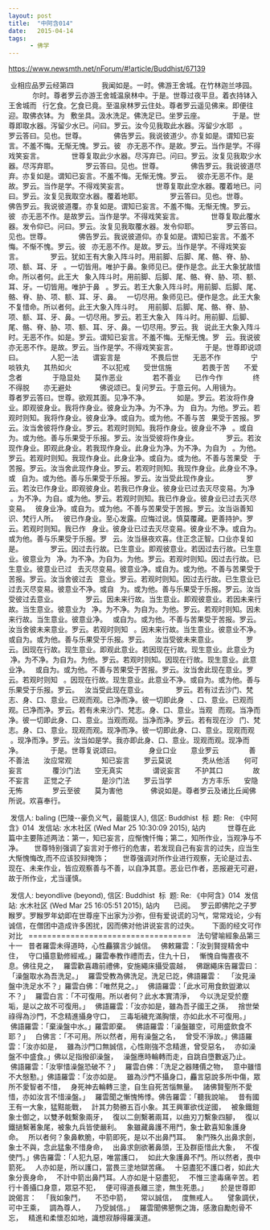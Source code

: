 ```yaml
---
layout: post
title:  "中阿含014"
date:   2015-04-14
tags:
      - 佛学
---
```



https://www.newsmth.net/nForum/#!article/Buddhist/67139



 业相应品罗云经第四 
   
 　　我闻如是。一时。佛游王舍城。在竹林迦兰哆园。 
   
 　　尔时。尊者罗云亦游王舍城温泉林中。于是。世尊过夜平旦。着衣持钵入王舍城而 
 行乞食。乞食已竟。至温泉林罗云住处。尊者罗云遥见佛来。即便往迎。取佛衣钵。为 
 敷坐具。汲水洗足。佛洗足已。坐罗云座。 
   
 　　于是。世尊即取水器。泻留少水已。问曰。罗云。汝今见我取此水器。泻留少水耶 
 。 
   
 　　罗云答曰。见也。世尊。 
   
 　　佛告罗云。我说彼道少。亦复如是。谓知已妄言。不羞不悔。无惭无愧。罗云。彼 
 亦无恶不作。是故。罗云。当作是学。不得戏笑妄言。 
   
 　　世尊复取此少水器。尽泻弃已。问曰。罗云。汝复见我取少水器。尽泻弃耶。 
   
 　　罗云答曰。见也。世尊。 
   
 　　佛告罗云。我说彼道尽弃。亦复如是。谓知已妄言。不羞不悔。无惭无愧。罗云。 
 彼亦无恶不作。是故。罗云。当作是学。不得戏笑妄言。 
   
 　　世尊复取此空水器。覆着地已。问曰。罗云。汝复见我取空水器。覆着地耶。 
   
 　　罗云答曰。见也。世尊。 
   
 　　佛告罗云。我说彼道覆。亦复如是。谓知已妄言。不羞不悔。无惭无愧。罗云。彼 
 亦无恶不作。是故罗云。当作是学。不得戏笑妄言。 
   
 　　世尊复取此覆水器。发令仰已。问曰。罗云。汝复见我取覆水器。发令仰耶。 
   
 　　罗云答曰。见也。世尊。 
   
 　　佛告罗云。我说彼道仰。亦复如是。谓知已妄言。不羞不悔。不惭不愧。罗云。彼 
 亦无恶不作。是故。罗云。当作是学。不得戏笑妄言。 
   
 　　罗云。犹如王有大象入阵斗时。用前脚、后脚、尾、骼、脊、胁、项、额、耳、牙 
 。一切皆用。唯护于鼻。象师见已。便作是念。此王大象犹故惜命。所以者何。此王大 
 象入阵斗时。用前脚、后脚、尾、骼、脊、胁、项、额、耳、牙。一切皆用。唯护于鼻 
 。罗云。若王大象入阵斗时。用前脚、后脚、尾、骼、脊、胁、项、额、耳、牙、鼻。 
 一切尽用。象师见已。便作是念。此王大象不复惜命。所以者何。此王大象入阵斗时。 
 用前脚、后脚、尾、骼、脊、胁、项、额、耳、牙、鼻。一切尽用。罗云。若王大象入 
 阵斗时。用前脚、后脚、尾、骼、脊、胁、项、额、耳、牙、鼻。一切尽用。罗云。我 
 说此王大象入阵斗时。无恶不作。如是。罗云。谓知已妄言。不羞不悔。无惭无愧。罗 
 云。我说彼亦无恶不作。是故。罗云。当作是学。不得戏笑妄言。 
   
 　　于是。世尊即说颂曰。 
   
 　　人犯一法　　谓妄言是 
   
 　　 不畏后世　　无恶不作 
   
 　　 宁啖铁丸　　其热如火 
   
 　　 不以犯戒　　受世信施 
   
 　　 若畏于苦　　不爱念者 
   
 　　 于隐显处　　莫作恶业 
   
 　　 若不善业　　已作今作 
   
 　　 终不得脱　　亦无避处 
   
 　　佛说颂已。复问罗云。于意云何。人用镜为。 
   
 　　尊者罗云答曰。世尊。欲观其面。见净不净。 
   
 　　如是。罗云。若汝将作身业。即观彼身业。我将作身业。彼身业为净。为不净。为 
 自为。为他。罗云。若观时则知。我将作身业。彼身业净。或自为。或为他。不善与苦 
 果受于苦报。罗云。汝当舍彼将作身业。罗云。若观时则知。我将作身业。彼身业不净 
 。或自为。或为他。善与乐果受于乐报。罗云。汝当受彼将作身业。 
   
 　　罗云。若汝现作身业。即观此身业。若我现作身业。此身业为净。为不净。为自为 
 。为他。罗云。若观时则知。我现作身业。此身业净。或自为。或为他。不善与苦果受 
 于苦报。罗云。汝当舍此现作身业。罗云。若观时则知。我现作身业。此身业不净。或 
 自为。或为他。善与乐果受于乐报。罗云。汝当受此现作身业。 
   
 　　罗云。若汝已作身业。即观彼身业。若我已作身业。彼身业已过去灭尽变易。为净 
 。为不净。为自。或为他。罗云。若观时则知。我已作身业。彼身业已过去灭尽变易。 
 彼身业净。或自为。或为他。不善与苦果受于苦报。罗云。汝当诣善知识、梵行人所。 
 彼已作身业。至心发露。应悔过说。慎莫覆藏。更善持护。罗云。若观时则知。我已作 
 身业。彼身业已过去灭尽变易。彼身业不净。或自为。或为他。善与乐果受于乐报。罗 
 云。汝当昼夜欢喜。住正念正智。口业亦复如是。 
   
 　　罗云。因过去行故。已生意业。即观彼意业。若因过去行故。已生意业。彼意业为 
 净。为不净。为自为。为他。罗云。若观时则知。因过去行故。已生意业。彼意业已过 
 去灭尽变易。彼意业净。或自为。或为他。不善与苦果受于苦报。罗云。汝当舍彼过去 
 意业。罗云。若观时则知。因过去行故。已生意业已过去灭尽变易。彼意业不净。或自 
 为。或为他。善与乐果受于乐报。罗云。汝当受彼过去意业。 
   
 　　罗云。因未来行故。当生意业。即观彼意业。若因未来行故。当生意业。彼意业为 
 净。为不净。为自为。为他。罗云。若观时则知。因未来行故。当生意业。彼意业净。 
 或自为。或为他。不善与苦果受于苦报。罗云。汝当舍彼未来意业。罗云。若观时则知 
 。因未来行故。当生意业。彼意业不净。或自为。或为他。善与乐果受于乐报。罗云。 
 汝当受彼未来意业。 
   
 　　罗云。因现在行故。现生意业。即观此意业。若因现在行故。现生意业。此意业为 
 净。为不净。为自为。为他。罗云。若观时则知。因现在行故。现生意业。此意业净。 
 或自为。或为他。不善与苦果受于苦报。罗云。汝当舍此现在意业。罗云。若观时则知 
 。因现在行故。现生意业。此意业不净。或自为。或为他。善与乐果受于乐报。罗云。 
 汝当受此现在意业。 
   
 　　罗云。若有过去沙门、梵志、身、口、意业。已观而观。已净而净。彼一切即此身 
 、口、意业。已观而观。已净而净。罗云。若有未来沙门、梵志。身、口、意业。当观 
 而观。当净而净。彼一切即此身、口、意业。当观而观。当净而净。罗云。若有现在沙 
 门、梵志。身、口、意业。现观而观。现净而净。彼一切即此身、口、意业。现观而观 
 。现净而净。罗云。汝当如是学。我亦即此身、口、意业。现观而观。现净而净。 
   
 　　于是。世尊复说颂曰。 
   
 　　身业口业　　意业罗云 
   
 　　 善不善法　　汝应常观 
   
 　　 知已妄言　　罗云莫说 
   
 　　 秃从他活　　何可妄言 
   
 　　 覆沙门法　　空无真实 
   
 　　 谓说妄言　　不护其口 
   
 　　 故不妄言　　正觉之子 
   
 　　 是沙门法　　罗云当学 
   
 　　 方方丰乐　　安隐无怖 
   
 　　 罗云至彼　　莫为害他 
   
 　　佛说如是。尊者罗云及诸比丘闻佛所说。欢喜奉行。  





 发信人: baling (巴陵\--豪负义气，最能误人), 信区: Buddhist
 标  题: Re: 《中阿含》014
 发信站: 水木社区 (Wed Mar 25 10:30:09 2015), 站内 
   
   
 世尊在此篇中主要陈述两法：第一，知已妄言，应惭愧忏悔；第二，知所作业，当观净与不净。
   
 世尊特别强调了妄言对于修行的危害，若发现自己有妄言的过失，应当生大惭愧悔改,而不应该狡辩掩饰； 
   
 世尊强调对所作业进行观察，无论是过去、现在、未来作业，皆应观察善与不善，以自净其意。恶业已作者，恶报避无可避，故于所作业，尤当谨慎。 





 发信人: beyondlive (beyond), 信区: Buddhist
 标  题: Re: 《中阿含》014
 发信站: 水木社区 (Wed Mar 25 16:05:51 2015), 站内 
   
 已阅。 
 罗云即佛陀之子罗睺罗。罗睺罗年幼即在世尊座下出家为沙弥，但有爱说谎的习气，常常戏论，少有诚信，在僧团中造成许多困扰，因而佛对他讲说妄言的过失。 
   
 下面的经文可作对比 
 =================================== 
 法句譬喻經象品第三十一 
 昔者羅雲未得道時，心性麤獷言少誠信。 
 佛敕羅雲：「汝到賢提精舍中住， 
 守口攝意勤修經戒。」羅雲奉教作禮而去，住九十日， 
 慚愧自悔晝夜不息。佛往見之， 
 羅雲歡喜趣前禮佛，安施繩床攝受震越， 
 佛踞繩床告羅雲曰：「澡盤取水為吾洗足。」 
 羅雲受教為佛洗足。洗足已訖，佛語羅雲： 
 「汝見澡盤中洗足水不？」羅雲白佛：「唯然見之。」 
 佛語羅雲：「此水可用食飲盥漱以不？」 
 羅雲白言：「不可復用。所以者何？此水本實清淨， 
 今以洗足受於塵垢，是以之故不可復用。」 
 佛語羅雲：「汝亦如是，雖為吾子國王之孫， 
 捨世榮祿得為沙門，不念精進攝身守口， 
 三毒垢穢充滿胸懷，亦如此水不可復用。」 
 佛語羅雲：「棄澡盤中水。」羅雲即棄。 
 佛語羅雲：「澡盤雖空，可用盛飲食不耶？」 
 白佛言：「不可用。所以然者，用有澡盤之名， 
 曾受不淨故。」佛語羅雲：「汝亦如是， 
 雖為沙門口無誠信，心性剛強不念精進，曾受惡名， 
 亦如澡盤不中盛食。」佛以足指撥卻澡盤， 
 澡盤應時輪轉而走，自跳自墮數返乃止。 
 佛語羅雲：「汝寧惜澡盤恐破不？」 
 羅雲白佛：「洗足之器賤價之物， 
 意中雖惜不大慇懃。」佛語羅雲：「汝亦如是。 
 雖為沙門不攝身口，麤言惡說多所中傷，眾所不愛智者不惜， 
 身死神去輪轉三塗，自生自死苦惱無量。 
 諸佛賢聖所不愛惜，亦如汝言不惜澡盤。」 
 羅雲聞之慚愧怖悸。佛告羅雲：「聽我說喻。 
 昔有國王有一大象，猛黠能戰， 
 計其力勢勝五百小象。其王興軍欲伐逆國， 
 被象鐵鎧象士御之，以雙矛戟繫象兩牙， 
 復以二劍繫著兩耳，以曲刃刀繫象四腳， 
 復以鐵撾繫著象尾，被象九兵皆使嚴利。 
 象雖藏鼻護不用鬥，象士歡喜知象護身命。 
 所以者何？象鼻軟脆，中箭即死，是以不出鼻鬥耳。 
 象鬥殊久出鼻求劍，象士不與，念此猛象不惜身命， 
 出鼻求劍欲著鼻頭，王及群臣惜此大象， 
 不復使鬥。」佛告羅雲：「人犯九惡，唯當護口， 
 如此大象護鼻不鬥。所以然者，畏中箭死。 
 人亦如是，所以護口，當畏三塗地獄苦痛。 
 十惡盡犯不護口者，如此大象分喪身命， 
 不計中箭出鼻鬥耳。人亦如是十惡盡犯， 
 不惟三塗毒痛辛苦。若行十善攝口身意，眾惡不犯， 
 便可得道長離三塗，無生死患。」 
 　於是世尊即說偈言： 
 「我如象鬥，　　不恐中箭，　　常以誠信， 
 度無戒人。　　譬象調伏，　　可中王乘， 
 調為尊人，　　乃受誠信。」 
 羅雲聞佛懇惻之誨，感激自勵剋骨不忘， 
 精進和柔懷忍如地，識想寂靜得羅漢道。 
   
   

